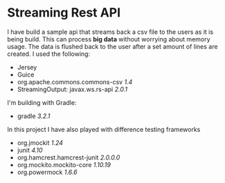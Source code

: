 # Streaming Rest API
I have build a sample api that streams back a csv file 
to the users as it is being build. This can process **big data** 
without worrying about memory usage. The data is flushed 
back to the user after a set amount of lines are created. 
I used the following:
- Jersey
- Guice
- org.apache.commons.commons-csv _1.4_
- StreamingOutput: javax.ws.rs-api _2.0.1_

I'm building with Gradle:
- gradle _3.2.1_


In this project I have also played with difference testing frameworks
- org.jmockit _1.24_
- junit _4.10_
- org.hamcrest.hamcrest-junit _2.0.0.0_
- org.mockito.mockito-core _1.10.19_
- org.powermock _1.6.6_

